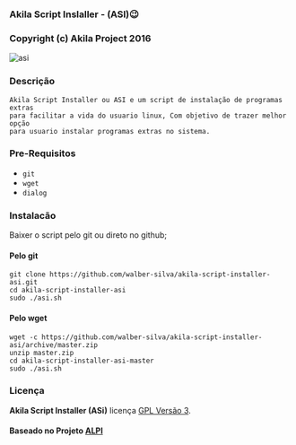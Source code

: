 ### Akila Script Inslaller - (ASI):wink:
### Copyright (c) Akila Project 2016

![asi](https://github.com/walber-silva/akila-script-installer-asi/blob/master/asi.png)
### Descrição

```
Akila Script Installer ou ASI e um script de instalação de programas extras
para facilitar a vida do usuario linux, Com objetivo de trazer melhor opção
para usuario instalar programas extras no sistema.
```

### Pre-Requisitos
* `git`
* `wget`
* `dialog`

### Instalacão

Baixer o script pelo git ou direto no github;

#### Pelo git
```
git clone https://github.com/walber-silva/akila-script-installer-asi.git
cd akila-script-installer-asi
sudo ./asi.sh
```

#### Pelo wget
```
wget -c https://github.com/walber-silva/akila-script-installer-asi/archive/master.zip
unzip master.zip
cd akila-script-installer-asi-master
sudo ./asi.sh
```

### Licença

**Akila Script Installer (ASi)** licença [GPL Versão 3](LICENSE).

#### Baseado no Projeto [ALPI](https://github.com/tiagorlampert/alpi)
